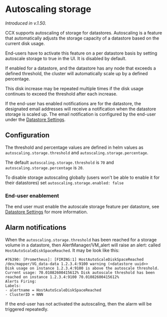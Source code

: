 # Autoscaling storage
*Introduced in v.1.50.*

CCX supports autoscaling of storage for datastores.
Autoscaling is a feature that automatically adjusts the storage capacity of a datastore based on the current disk usage.

End-users have to activate this feature on a per datastore basis by setting autoscale storage to true in the UI. It is disabled by default.

If enabled for a datastore, and the datastore has any node that exceeds a defined threshold, the cluster will automatically scale up by a defined percentage.

This disk increase may be repeated multiple times if the disk usage continues to exceed the threshold after each increase.

If the end-user has enabled notifications are for the datastore, the designated email addresses will receive a notification when the datastore storage is scaled up. The email notification is configured by the end-user under the [Datastore Settings](/docs/user/Howto/Datastore-settings#notifications-in-ccx).


## Configuration

The threshold and percentage values are defined in helm values as `autoscaling.storage.threshold` and `autoscaling.storage.percentage`.

The default `autoscaling.storage.threshold` is `70` and `autoscaling.storage.percentage` is `20`. 

To disable storage autoscaling globally (users won't be able to enable it for their datastores) set `autoscaling.storage.enabled: false`

### End-user enablement
The end user must enable the autoscale storage feature per datastore, see [Datastore Settings](/docs/user/Howto/Datastore-settings#auto-scaling-storage-size-in-ccx) for more information.

## Alarm notifications
When the `autoscaling.storage.threshold` has been reached for a storage volume in a datastore, then AlertManager/VM_alert will raise an alert:
called `HostAutoScaleDiskSpaceReached`. It may be look like this:

```
#76390: [Prometheus]: [FIRING:1] HostAutoScaleDiskSpaceReached /dev/mapper/VG_data-data 1.2.3.4:9100 warning (<datastore uuid>>
Disk usage on instance 1.2.3.4:9100 is above the autoscale threshold. Current usage: 70.01082600415612% Disk autoscale threshold has been reached on instance 1.2.3.4:9100 70.01082600415612%
Alerts Firing:
Labels:
- alertname = HostAutoScaleDiskSpaceReached
- ClusterID = NNN
```
If the end-user has not activated the autoscaling, then the alarm will be triggered repeatedly.